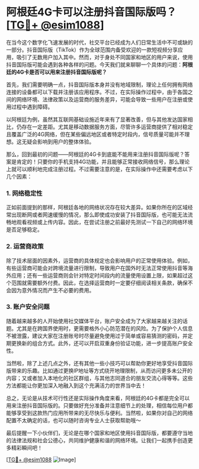 # 阿根廷4G卡可以注册抖音国际版吗？[[TG💪+ @esim1088](https://t.me/s/esim1088)]

在当今这个数字化飞速发展的时代，社交平台已经成为人们日常生活中不可或缺的一部分。抖音国际版（TikTok）作为全球范围内备受欢迎的一款短视频分享应用，吸引了无数用户加入其中。然而，对于身处不同国家和地区的用户来说，使用抖音国际版可能会遇到各种各样的问题。今天我们就来聊聊一个具体的问题：**阿根廷的4G卡是否可以用来注册抖音国际版呢？**

首先，我们需要明确一点，抖音国际版本身并没有地域限制，理论上任何拥有网络连接的设备都可以下载并注册该应用程序。不过，在实际操作过程中，由于各国之间的网络环境、法律政策以及运营商的服务差异，可能会导致一些用户在注册或使用过程中遇到障碍。

以阿根廷为例，虽然其互联网基础设施近年来有了显著改善，但与其他发达国家相比，仍存在一定差距。尤其是移动数据服务方面，尽管许多运营商提供了相对稳定且覆盖广泛的4G网络，但在某些偏远地区或者特定时段内，信号质量可能并不理想。这无疑会影响到用户的整体体验。

那么，回到最初的问题——阿根廷的4G卡到底能不能用来注册抖音国际版呢？答案是肯定的！只要你的手机支持4G功能，并且能够正常接收网络信号，那么理论上就可以顺利地完成注册过程。不过需要注意的是，在实际操作中还需要考虑以下几个因素：

### 1. **网络稳定性**
正如前面提到的那样，阿根廷各地的网络状况存在较大差异。如果你所在的区域经常出现断网或者网速缓慢的情况，那么即使成功安装了抖音国际版，也可能无法流畅地观看视频或上传内容。因此，在尝试注册之前最好先测试一下自己的网络环境是否足够稳定。

### 2. **运营商政策**
除了技术层面的因素外，运营商的具体规定也会影响用户的正常使用体验。例如，有些运营商可能会对跨境流量进行限制，导致用户在国外时无法正常使用抖音等海外应用；还有一些运营商则会针对特定时间段内的流量使用设置上限，如果超过这个范围就需要额外付费。因此，在选择运营商时一定要仔细阅读相关条款，确保不会因为意外情况而产生不必要的费用。

### 3. **账户安全问题**
随着越来越多的人开始使用社交媒体平台，账户安全成为了大家越来越关注的话题。尤其是在跨国界使用时，更需要格外小心防范潜在的风险。为了保护个人信息不被泄露，建议大家在注册账号时尽量避免使用过于简单或容易猜测的密码，并定期更换新的组合方式。此外，还可以开启双重身份验证功能，进一步提高账户安全性。

当然啦，除了上述几点之外，还有其他一些小技巧可以帮助你更好地享受抖音国际版带来的乐趣。比如通过更换IP地址等方式绕开地理限制，从而访问更多未公开的内容；又或者加入本地化的社区群组，与其他志同道合的朋友交流心得等等。这些方法都能让你更加深入地融入到这个充满活力的世界当中去！

总之，无论是从技术可行性还是实际操作角度来看，阿根廷的4G卡都是完全可以用来注册抖音国际版的。只要做好充分准备并注意细节上的处理，相信每位用户都能够享受到这款热门应用所带来的无尽快乐与便利。当然啦，如果你对自己的网络配置不太确定的话，也可以随时咨询专业人士获取帮助哦～

最后提醒一下小伙伴们，无论是在哪个国家和地区使用抖音国际版，都要遵守当地的法律法规和社会公德心，共同维护健康和谐的网络环境。让我们一起携手创造更多精彩瞬间吧！

[[TG💪+ @esim1088](https://t.me/s/esim1088) ![Image](https://i.postimg.cc/4NQfJmqS/Snipaste-2025-05-13-00-14-12.png)]